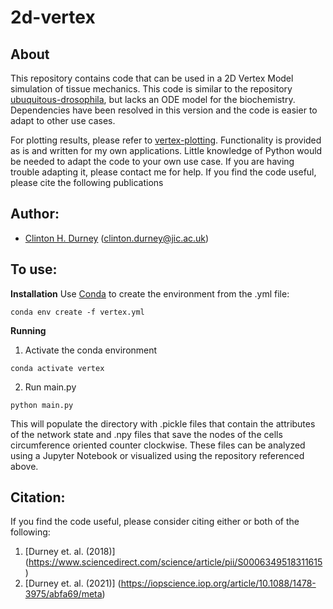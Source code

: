# 2d-vertex

## About
This repository contains code that can be used in a 2D Vertex Model simulation of tissue mechanics.  This code is similar to the repository [ubuquitous-drosophila](https://github.com/clintondurney/ubuquitous-drosophila), but lacks an ODE model for the biochemistry. Dependencies have been resolved in this version and the code is easier to adapt to other use cases.

For plotting results, please refer to [vertex-plotting](https://github.com/clintondurney/vertex-plotting). Functionality is provided as is and written for my own applications.  Little knowledge of Python would be needed to adapt the code to your own use case.  If you are having trouble adapting it, please contact me for help. If you find the code useful, please cite the following publications

## Author:
* [Clinton H. Durney](https://clintondurney.github.io/) (clinton.durney@jic.ac.uk)

## To use:
__Installation__
Use [Conda](https://docs.conda.io/en/latest/) to create the environment from the .yml file:
```
conda env create -f vertex.yml 
```

__Running__
1. Activate the conda environment
```
conda activate vertex
```
2. Run main.py 
```
python main.py
```

This will populate the directory with .pickle files that contain the attributes of the network state and .npy files that save the nodes of the cells circumference oriented counter clockwise. These files can be analyzed using a Jupyter Notebook or visualized using the repository referenced above.

## Citation:
If you find the code useful, please consider citing either or both of the following:
1. [Durney et. al. (2018)] (https://www.sciencedirect.com/science/article/pii/S0006349518311615)
2. [Durney et. al. (2021)] (https://iopscience.iop.org/article/10.1088/1478-3975/abfa69/meta)








